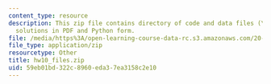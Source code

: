 ```yaml
---
content_type: resource
description: This zip file contains directory of code and data files (\media) and
  solutions in PDF and Python form.
file: /media/https%3A/open-learning-course-data-rc.s3.amazonaws.com/20-181-computation-for-biological-engineers-fall-2006/59eb01bd322c8960eda37ea3158c2e10_hw10_files.zip
file_type: application/zip
resourcetype: Other
title: hw10_files.zip
uid: 59eb01bd-322c-8960-eda3-7ea3158c2e10
---
```

